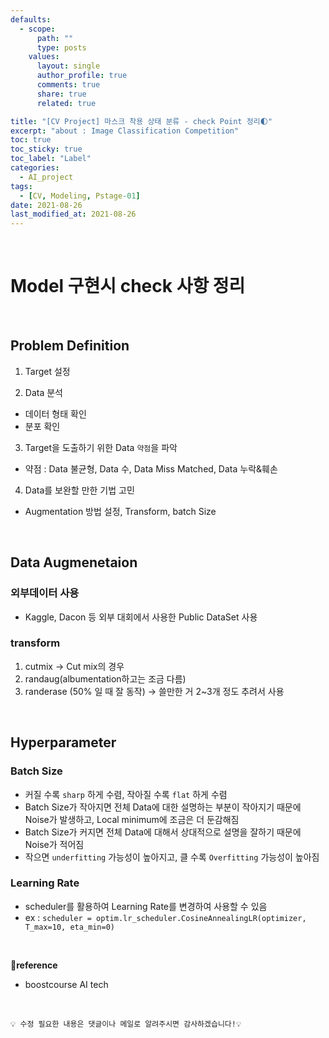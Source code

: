 ```yaml
---
defaults:
  - scope:
      path: ""
      type: posts
    values:
      layout: single
      author_profile: true
      comments: true
      share: true
      related: true

title: "[CV Project] 마스크 착용 상태 분류 - check Point 정리🌓"
excerpt: "about : Image Classification Competition"
toc: true
toc_sticky: true
toc_label: "Label"
categories:
  - AI_project
tags:
  - [CV, Modeling, Pstage-01]
date: 2021-08-26
last_modified_at: 2021-08-26
---
```


<br>

# Model 구현시 check 사항 정리

<br>

## Problem Definition

1. Target 설정

2. Data 분석
  
  - 데이터 형태 확인
  - 분포 확인

3. Target을 도출하기 위한 Data `약점`을 파악

  - 약점 : Data 불균형, Data 수, Data Miss Matched, Data 누락&훼손

4. Data를 보완할 만한 기법 고민

  - Augmentation 방법 설정, Transform, batch Size 

<br>

## Data Augmenetaion


### 외부데이터 사용

- Kaggle, Dacon 등 외부 대회에서 사용한 Public DataSet 사용

### transform 

1. cutmix -> Cut mix의 경우
2. randaug(albumentation하고는 조금 다름)
3. randerase (50% 일 때 잘 동작)
  -> 쓸만한 거 2~3개 정도 추려서 사용

<br>

## Hyperparameter

### Batch Size

- 커질 수록 `sharp` 하게 수렴, 작아질 수록 `flat` 하게 수렴 
- Batch Size가 작아지면 전체 Data에 대한 설명하는 부분이 작아지기 때문에 Noise가 발생하고, Local minimum에 조금은 더 둔감해짐
- Batch Size가 커지면 전체 Data에 대해서 상대적으로 설명을 잘하기 때문에 Noise가 적어짐
- 작으면 `underfitting` 가능성이 높아지고, 클 수록 `Overfitting` 가능성이 높아짐

### Learning Rate

- scheduler를 활용하여 Learning Rate를 변경하여 사용할 수 있음
- ex : `scheduler = optim.lr_scheduler.CosineAnnealingLR(optimizer, T_max=10, eta_min=0)`

<br>

**📌reference**
- boostcourse AI tech


<br>

```
💡 수정 필요한 내용은 댓글이나 메일로 알려주시면 감사하겠습니다!💡 
```
